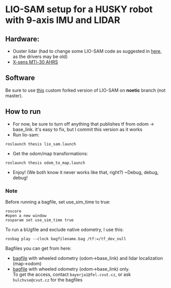 # LIO-SAM setup for a HUSKY robot with 9-axis IMU and LIDAR
## Hardware:
- Ouster lidar (had to change some LIO-SAM code as suggested in [here](https://github.com/TixiaoShan/LIO-SAM/issues/94), as the drivers may be old)
- [X-sens MTi-30 AHRS](https://cz.mouser.com/datasheet/2/693/mti-series-1358510.pdf) 
## Software
Be sure to use [this](https://github.com/graphSLAM-thesis-cvut/LIO-SAM-CTU) custom forked version of LIO-SAM on **noetic** branch (not master).
## How to run
- For now, be sure to turn off anything that publishes tf from odom -> base_link. it's easy to fix, but I commit this version as it works
- Run lio-sam:
```
roslaunch thesis lio_sam.launch
```
- Get the odom/map transformations:
```
roslaunch thesis odom_to_map.launch
```
- Enjoy! (We both know it never works like that, right?) ~Debug, debug, debug!
### Note
Before running a bagfile, set use_sim_time to true:
```
roscore
#open a new window
rosparam set use_sim_time true
```
To run a bUgfile and exclude native odometry, I use this:
```
rosbag play --clock bagfilename.bag /tf:=/tf_dev_null
```
Bagfiles you can get from here:
- [bagfile](https://drive.google.com/file/d/1aLDQ2m8X-bRqlnpQXYwgNSpAp5E3woYV/view?usp=share_link) with wheeled odometry (odom->base_link) and lidar localization (map->odom)
- [bagfile](https://drive.google.com/file/d/186ZDQBXg3ULFumABJxUKXwNFR4AFaGDF/view?usp=share_link) with wheeled odometry (odom->base_link) only. <br/>
To get the access, contact `bayerja1@fel.cvut.cz`, or ask `hulchvse@cvut.cz` for the bagfiles 